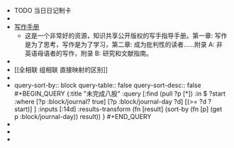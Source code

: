 - TODO  当日日记制卡
-
- [写作手册](https://saylordotorg.github.io/text_handbook-for-writers/)
	- 这是一个非常好的资源，知识共享公开版权的写手指导手册。第一章: 写作是为了思考，写作是为了学习，第二章: 成为批判性的读者……附录 A: 非英语母语者的写作，附录 B: 研究和文献指南。
-
- [[全相联 组相联 直接映射的区别]]
-
- query-sort-by:: block
  query-table:: false
  query-sort-desc:: false
  #+BEGIN_QUERY
  {:title "未完成八股"
    :query [:find  (pull ?p [*])
          :in $ ?start 
          :where 
          [?p :block/journal? true]
          [?p :block/journal-day ?d]
          [(>= ?d ?start)]
    ]
    :inputs [:14d]
    :results-transform (fn [result] (sort-by (fn [p] (get p :block/journal-day)) result))
  }
  #+END_QUERY
-
-
-